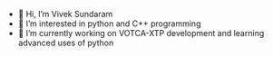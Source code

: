 - 👋 Hi, I’m Vivek Sundaram
- 👀 I’m interested in python and C++ programming
- 🌱 I’m currently working on VOTCA-XTP development and learning advanced uses of python
